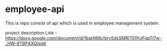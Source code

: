 # employee-api
This is repo consist of api which is used in employee management system.

project description Link - https://docs.google.com/document/d/1batX68cItirv5dsSMRiTEfHJFqpTl7w-_HW-9TBP4XQ/edit
